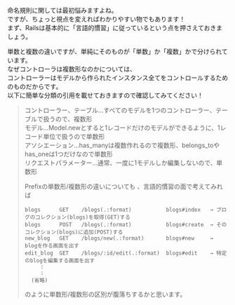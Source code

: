 命名規則に関しては最初悩みますよね。  
ですが、ちょっと視点を変えればわかりやすい物でもあります！  
まず、Railsは基本的に「言語的慣習」に従っているという点を押さえておきましょう。  

単数と複数の違いですが、単純にそのものが「単数」か「複数」かで分けられています。  
なぜコントローラは複数形なのかについては、  
コントローラーはモデルから作られたインスタンス全てをコントロールするためのものだからです。  
以下に簡単な分類の引用を載せておきますので確認してみてください！  

>コントローラー、テーブル…すべてのモデルを1つのコントローラー、テーブルで扱うので、複数形  
モデル…Model.newとすると1レコードだけのモデルができるように、1レコード単位で扱うので単数形  
アソシエーション…has_manyは複数作れるので複数形、belongs_toやhas_oneは1つだけなので単数形  
リクエストパラメーター…通常、一度に1モデルしか編集しないので、単数形  
>
>Prefixの単数形/複数形の違いについても 、言語的慣習の面で考えてみれば   
>
>     blogs      GET    /blogs(.:format)           blogs#index   → ブログのコレクション(blogs)を取得(GET)する  
>     blogs      POST   /blogs(.:format)           blogs#create  → そのコレクション(blogs)に追加(POST)する  
>     new_blog   GET    /blogs/new(.:format)       blogs#new     → blogを作る画面を出す  
>     edit_blog  GET    /blogs/:id/edit(.:format)  blogs#edit    → 特定のblogを編集する画面を出す  
>          :  
>          :  
>       (省略)  
>
>のように単数形/複数形の区別が腹落ちするかと思います。  
